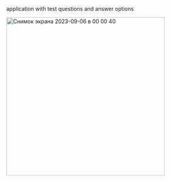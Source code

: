 application with test questions and answer options    

<img width="416" alt="Снимок экрана 2023-09-06 в 00 00 40" src="https://github.com/AnastasijaShahova/IosProjects/assets/70802206/3e8431e3-9d71-4fad-a772-bd51e00ea692">
